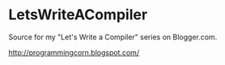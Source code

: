 LetsWriteACompiler
==================

Source for my "Let's Write a Compiler" series on Blogger.com.

http://programmingcorn.blogspot.com/
